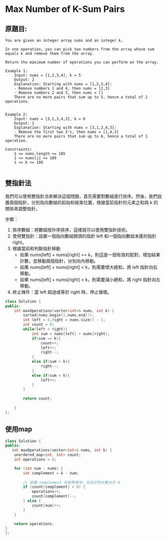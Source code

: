 # Max Number of K-Sum Pairs

## 原題目:
```
You are given an integer array nums and an integer k.

In one operation, you can pick two numbers from the array whose sum equals k and remove them from the array.

Return the maximum number of operations you can perform on the array.

Example 1:
	Input: nums = [1,2,3,4], k = 5
	Output: 2
	Explanation: Starting with nums = [1,2,3,4]:
	- Remove numbers 1 and 4, then nums = [2,3]
	- Remove numbers 2 and 3, then nums = []
	There are no more pairs that sum up to 5, hence a total of 2 operations.
	
	
Example 2:
	Input: nums = [3,1,3,4,3], k = 6
	Output: 1
	Explanation: Starting with nums = [3,1,3,4,3]:
	- Remove the first two 3's, then nums = [1,4,3]
	There are no more pairs that sum up to 6, hence a total of 1 operation.

Constraints:
	1 <= nums.length <= 105
	1 <= nums[i] <= 109
	1 <= k <= 109


```

## 雙指針法

我們可以使用雙指針法來解決這個問題，首先需要對數組進行排序。然後，我們設置兩個指針，分別指向數組的起始和結束位置，根據當前指針的元素之和與 k 的關係來調整指針。

步驟：
<ol>
	<li>排序數組：將數組按升序排序，這樣就可以使用雙指針技術。</li>
	<li>使用雙指針：設置一個指向數組開頭的指針 left 和一個指向數組末尾的指針 right。</li>
	<li>根據當前和判斷指針移動
		<ul>
			<li>如果 nums[left] + nums[right] == k，則這是一個有效的配對，增加結果計數，並移動兩個指針，分別向內移動。</li>
			<li>如果 nums[left] + nums[right] < k，則需要增大總和，將 left 指針向右移動。</li>
			<li>如果 nums[left] + nums[right] > k，則需要減小總和，將 right 指針向左移動。</li>
		</ul>
	</li>
	<li>終止條件：當 left 超過或等於 right 時，停止循環。</li>
</ol>



``` c++
class Solution {
public:
    int maxOperations(vector<int>& nums, int k) {
        sorted(nums.begin(),nums,end());
		int left = 0,right = nums.size() - 1;
		int count = 0;
		while(left < right){
			int sum = nums[left] + nums[right];
			if(sum == k){
				count++;
				left++;
				right--;
			}
			else if(sum > k){
				right--;
			}
			else if(sum < k){
				left++;
			}			
		}
		
		return count;
		
    }
};
```

## 使用map


``` c++
class Solution {
public:
   int maxOperations(vector<int>& nums, int k) {
    unordered_map<int, int> count;
    int operations = 0;

    for (int num : nums) {
        int complement = k - num;
        
        // 如果 complement 在哈希表中，并且它的计数大于 0
        if (count[complement] > 0) {
            operations++;
            count[complement]--;
        } else {
            count[num]++;
        }
    }

    return operations;
}
};

```









